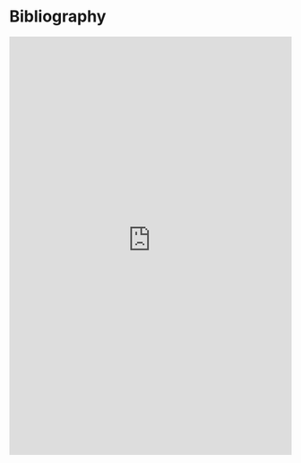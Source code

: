 # Bibliography


<iframe src="https://haltools.archives-ouvertes.fr/Public/afficheRequetePubli.php?idHal=jean-matthieu-etancelin&CB_auteur=oui&CB_titre=oui&CB_article=oui&langue=Anglais&tri_exp=annee_publi&tri_exp2=typdoc&tri_exp3=date_publi&ordre_aff=TA&Fen=Aff&css=../css/styles_publicationsHAL.css" width="100%" height="746" style="border: none;"></iframe>
